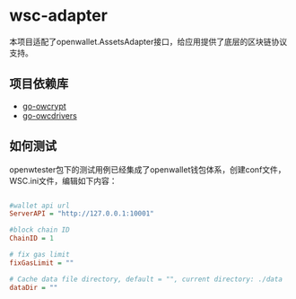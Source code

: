 # wsc-adapter

本项目适配了openwallet.AssetsAdapter接口，给应用提供了底层的区块链协议支持。

## 项目依赖库

- [go-owcrypt](https://github.com/blocktree/go-owcrypt.git)
- [go-owcdrivers](https://github.com/blocktree/.git)

## 如何测试

openwtester包下的测试用例已经集成了openwallet钱包体系，创建conf文件，WSC.ini文件，编辑如下内容：

```ini

#wallet api url
ServerAPI = "http://127.0.0.1:10001"

#block chain ID
ChainID = 1

# fix gas limit
fixGasLimit = ""

# Cache data file directory, default = "", current directory: ./data
dataDir = ""

```
